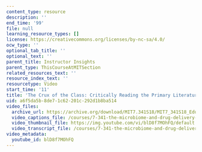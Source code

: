 ```yaml
---
content_type: resource
description: ''
end_time: '99'
file: null
learning_resource_types: []
license: https://creativecommons.org/licenses/by-nc-sa/4.0/
ocw_type: ''
optional_tab_title: ''
optional_text: ''
parent_title: Instructor Insights
parent_type: ThisCourseAtMITSection
related_resources_text: ''
resource_index_text: ''
resourcetype: Video
start_time: '11'
title: 'The Crux of the Class: Critically Reading the Primary Literature'
uid: a6f5da5b-8de7-1c62-201c-292d1b8ba514
video_files:
  archive_url: https://archive.org/download/MIT7.341S18/MIT7_341S18_Educator_300k.mp4
  video_captions_file: /courses/7-341-the-microbiome-and-drug-delivery-cross-species-communication-in-health-and-disease-spring-2018/89942f56922156bc885e031f41b16f8c_blD8f7MOhFQ.vtt
  video_thumbnail_file: https://img.youtube.com/vi/blD8f7MOhFQ/default.jpg
  video_transcript_file: /courses/7-341-the-microbiome-and-drug-delivery-cross-species-communication-in-health-and-disease-spring-2018/1b034f0fd963f049177048ad19339cd1_blD8f7MOhFQ.pdf
video_metadata:
  youtube_id: blD8f7MOhFQ
---
```

